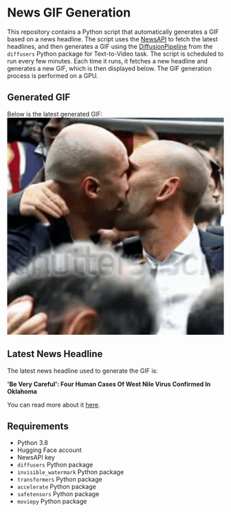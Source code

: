 # News GIF Generation
This repository contains a Python script that automatically generates a GIF based on a news headline. The script uses the [NewsAPI](https://newsapi.org/) to fetch the latest headlines, and then generates a GIF using the [DiffusionPipeline](https://github.com/huggingface/diffusers) from the `diffusers` Python package for Text-to-Video task.
The script is scheduled to run every few minutes. Each time it runs, it fetches a new headline and generates a new GIF, which is then displayed below. The GIF generation process is performed on a GPU.

## Generated GIF
Below is the latest generated GIF:
![Generated GIF](output.gif?raw=true&v=1692693243)

## Latest News Headline
The latest news headline used to generate the GIF is:

**'Be Very Careful': Four Human Cases Of West Nile Virus Confirmed In Oklahoma**

You can read more about it [here](https://www.newson6.com/story/64e2a6b1b322f407b1d9bdab/be-very-careful:-four-human-cases-of-west-nile-virus-confirmed-in-oklahoma).

## Requirements
- Python 3.8
- Hugging Face account
- NewsAPI key
- `diffusers` Python package
- `invisible_watermark` Python package
- `transformers` Python package
- `accelerate` Python package
- `safetensors` Python package
- `moviepy` Python package
